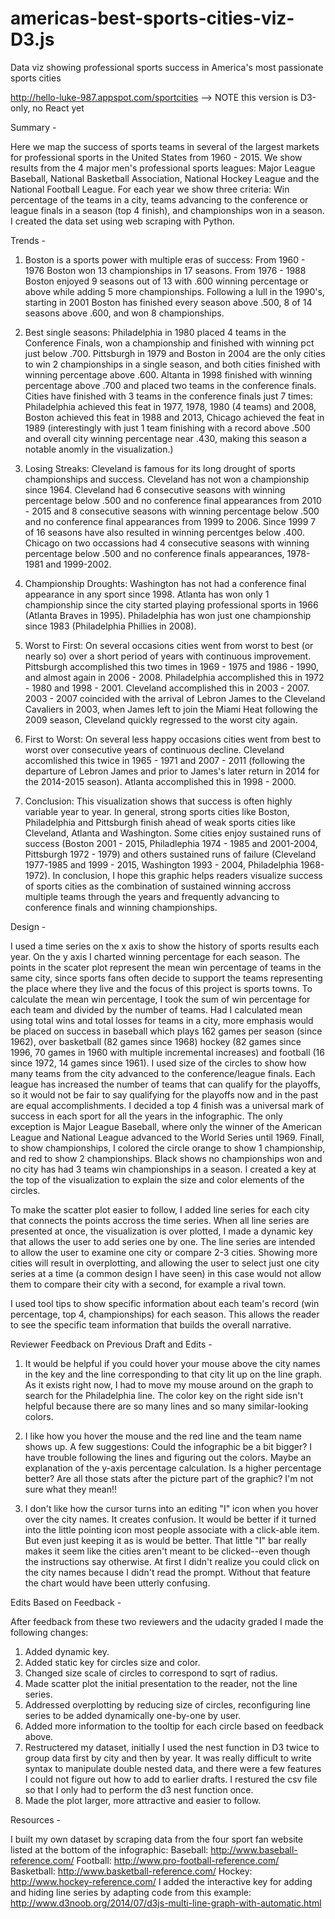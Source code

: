 # americas-best-sports-cities-viz-D3.js
Data viz showing professional sports success in America's most passionate sports cities 

http://hello-luke-987.appspot.com/sportcities  --> NOTE this version is D3-only, no React yet

Summary -

Here we map the success of sports teams in several of the largest markets for professional sports in the United States from 1960 - 2015. We show results from the 4 major men's professional sports leagues: Major League Baseball, National Basketball Association, National Hockey League and the National Football League. For each year we show three criteria: Win percentage of the teams in a city, teams advancing to the conference or league finals in a season (top 4 finish), and championships won in a season. I created the data set using web scraping with Python.

Trends -

1. Boston is a sports power with multiple eras of success:
 From 1960 - 1976 Boston won 13 championships in 17 seasons. From 1976 - 1988 Boston enjoyed 9 seasons out of 13 with .600 winning percentage or above while adding 5 more championships. Following a lull in the 1990's, starting in 2001 Boston has finished every season above .500, 8 of 14 seasons above .600, and won 8 championships.

2. Best single seasons:
 Philadelphia in 1980 placed 4 teams in the Conference Finals, won a championship and finished with winning pct just below .700. Pittsburgh in 1979 and Boston in 2004 are the only cities to win 2 championships in a single season, and both cities finished with winning percentage above .600. Altanta in 1998 finished with winning percentage above .700 and placed two teams in the conference finals. Cities have finished with 3 teams in the conference finals just 7 times: Philadelphia achieved this feat in 1977, 1978, 1980 (4 teams) and 2008, Boston achieved this feat in 1988 and 2013, Chicago achieved the feat in 1989 (interestingly  with just 1 team finishing with a record above .500 and overall city winning percentage near .430, making this season a notable anomly in the visualization.)

3. Losing Streaks:
 Cleveland is famous for its long drought of sports championships and success. Cleveland has not won a championship since 1964. Cleveland had 6 consecutive seasons with winning percentage below .500 and no conference final appearances from 2010 - 2015 and 8 consecutive seasons with winning percentage below .500 and no conference final appearances from 1999 to 2006. Since 1999 7 of 16 seasons have also resulted in winning percentges below .400. Chicago on two occassions had 4 consecutive seasons with winning percentage below .500 and no conference finals appearances, 1978-1981 and 1999-2002.

4. Championship Droughts:
Washington has not had a conference final appearance in any sport since 1998. Atlanta has won only 1 championship since the city started playing professional sports in 1966 (Atlanta Braves in 1995). Philadelphia has won just one championship since 1983 (Philadelphia Phillies in 2008).

5. Worst to First:
On several occasions cities went from worst to best (or nearly so) over a short period of years with continuous improvement. Pittsburgh accomplished this two times in 1969 - 1975 and 1986 - 1990, and almost again in 2006 - 2008. Philadelphia accomplished this in 1972 - 1980 and 1998 - 2001. Cleveland accomplished this in 2003 - 2007. 2003 - 2007 coincided with the arrival of Lebron James to the Cleveland Cavaliers in 2003, when James left to join the Miami Heat following the 2009 season, Cleveland quickly regressed to the worst city again.

6. First to Worst:
On several less happy occasions cities went from best to worst over consecutive years of continuous decline. Cleveland accomlished this twice in 1965 - 1971 and 2007 - 2011 (following the departure of Lebron James and prior to James's later return in 2014 for the 2014-2015 season). Atlanta accomplished this in 1998 - 2000.


7. Conclusion:
 This visualization shows that success is often highly variable year to year. In general, strong sports cities like Boston, Philadelphia and Pittsburgh finish ahead of weak sports cities like Cleveland, Atlanta and Washington. Some cities enjoy sustained runs of success (Boston 2001 - 2015, Philadlephia 1974 - 1985 and 2001-2004, Pittsburgh 1972 - 1979) and others sustained runs of failure (Cleveland 1977-1985 and 1999 - 2015, Washington 1993 - 2004, Philadelphia 1968-1972). In conclusion, I hope this graphic helps readers visualize success of sports cities as the combination of sustained winning accross multiple teams through the years and frequently advancing to conference finals and winning championships.


Design -

I used a time series on the x axis to show the history of sports results each year. On the y axis I charted winning percentage for each season. The points in the scater plot represent the mean win percentage of teams in the same city, since sports fans often decide to support the teams representing the place where they live and the focus of this project is sports towns. To calculate the mean win percentage, I took the sum of win percentage for each team and divided by the number of teams. Had I calculated mean using total wins and total losses for teams in a city, more emphasis would be placed on success in baseball which plays 162 games per season (since 1962), over basketball (82 games since 1968) hockey (82 games since 1996, 70 games in 1960 with multiple incremental increases) and football (16 since 1972, 14 games since 1961). I used size of the circles to show how many teams from the city advanced to the conference/league finals. Each league has increased the number of teams that can qualify for the playoffs, so it would not be fair to say qualifying for the playoffs now and in the past are equal accomplishments. I decided a top 4 finish was a universal mark of success in each sport for all the years in the infographic. The only exception is Major League Baseball, where only the winner of the American League and National League advanced to the World Series until 1969. Finall, to show championships, I colored the circle orange to show 1 championship, and red to show 2 championships. Black shows no championships won and no city has had 3 teams win championships in a season. I created a key at the top of the visualization to explain the size and color elements of the circles.

To make the scatter plot easier to follow, I added line series for each city that connects the points accross the time series. When all line series are presented at once, the visualization is over plotted, I made a dynamic key that allows the user to add series one by one. The line series are intended to allow the user to examine one city or compare 2-3 cities. Showing more cities will result in overplotting, and allowing the user to select just one city series at a time (a common design I have seen) in this case would not allow them to compare their city with a second, for example a rival town.

I used tool tips to show specific information about each team's record (win percentage, top 4, championships) for each season. This allows the reader to see the specific team information that builds the overall narrative.


Reviewer Feedback on Previous Draft and Edits -


1. It would be helpful if you could hover your mouse above the city names in the key and the line corresponding to that city lit up on the line graph. As it exists right now, I had to move my mouse around on the graph to search for the Philadelphia line. The color key on the right side isn't helpful because there are so many lines and so many similar-looking colors.

2. I like how you hover the mouse and the red line and the team name shows up.
A few suggestions: Could the infographic be a bit bigger?  I have trouble following the lines and figuring out the colors. Maybe an explanation of the y-axis percentage calculation.  Is a higher percentage better? Are all those stats after the picture part of the graphic?  I'm not sure what they mean!!

3. I don't like how the cursor turns into an editing "I" icon when you hover over the city names. It creates confusion. It would be better if it turned into the little pointing icon most people associate with a click-able item. But even just keeping it as is would be better. That little "I" bar really makes it seem like the cities aren't meant to be clicked--even though the instructions say otherwise. At first I didn't realize you could click on the city names because I didn't read the prompt. Without that feature the chart would have been utterly confusing.

Edits Based on Feedback -

After feedback from these two reviewers and the udacity graded I made the following changes:
1. Added dynamic key.
2. Added static key for circles size and color.
3. Changed size scale of circles to correspond to sqrt of radius.
4. Made scatter plot the initial presentation to the reader, not the line series.
5. Addressed overplotting by reducing size of circles, reconfiguring line series to be added dynamically one-by-one by user.
6. Added more information to the tooltip for each circle based on feedback above.
7. Restructered my dataset, initially I used the nest function in D3 twice to group data first by city and then by year. It was really difficult to write syntax to manipulate double nested data, and there were a few features I could not figure out how to add to earlier drafts. I restured the csv file so that I only had to perform the d3 nest function once.
8. Made the plot larger, more attractive and easier to follow.


Resources - 

I built my own dataset by scraping data from the four sport fan website listed at the bottom of the infographic:
Baseball: http://www.baseball-reference.com/
Football: http://www.pro-football-reference.com/
Basketball: http://www.basketball-reference.com/
Hockey: http://www.hockey-reference.com/
I added the interactive key for adding and hiding line series by adapting code from this example:
http://www.d3noob.org/2014/07/d3js-multi-line-graph-with-automatic.html
